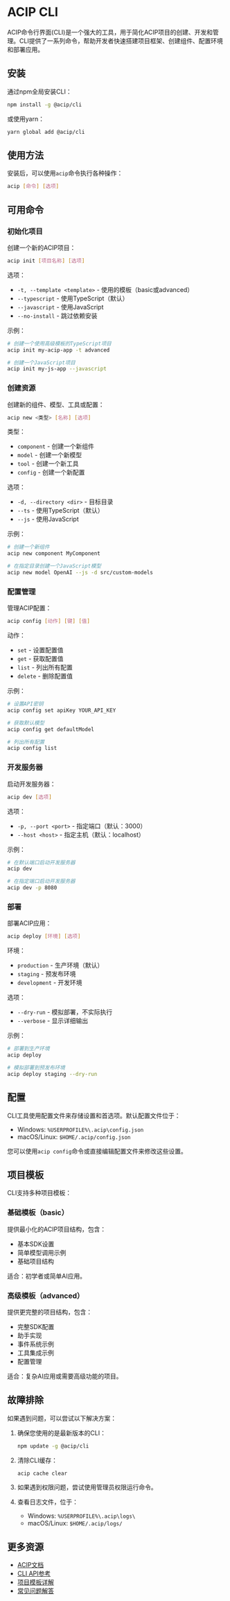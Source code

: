 # ACIP CLI

ACIP命令行界面(CLI)是一个强大的工具，用于简化ACIP项目的创建、开发和管理。CLI提供了一系列命令，帮助开发者快速搭建项目框架、创建组件、配置环境和部署应用。

## 安装

通过npm全局安装CLI：

```bash
npm install -g @acip/cli
```

或使用yarn：

```bash
yarn global add @acip/cli
```

## 使用方法

安装后，可以使用`acip`命令执行各种操作：

```bash
acip [命令] [选项]
```

## 可用命令

### 初始化项目

创建一个新的ACIP项目：

```bash
acip init [项目名称] [选项]
```

选项：
- `-t, --template <template>` - 使用的模板（basic或advanced）
- `--typescript` - 使用TypeScript（默认）
- `--javascript` - 使用JavaScript
- `--no-install` - 跳过依赖安装

示例：
```bash
# 创建一个使用高级模板的TypeScript项目
acip init my-acip-app -t advanced

# 创建一个JavaScript项目
acip init my-js-app --javascript
```

### 创建资源

创建新的组件、模型、工具或配置：

```bash
acip new <类型> [名称] [选项]
```

类型：
- `component` - 创建一个新组件
- `model` - 创建一个新模型
- `tool` - 创建一个新工具
- `config` - 创建一个新配置

选项：
- `-d, --directory <dir>` - 目标目录
- `--ts` - 使用TypeScript（默认）
- `--js` - 使用JavaScript

示例：
```bash
# 创建一个新组件
acip new component MyComponent

# 在指定目录创建一个JavaScript模型
acip new model OpenAI --js -d src/custom-models
```

### 配置管理

管理ACIP配置：

```bash
acip config [动作] [键] [值]
```

动作：
- `set` - 设置配置值
- `get` - 获取配置值
- `list` - 列出所有配置
- `delete` - 删除配置值

示例：
```bash
# 设置API密钥
acip config set apiKey YOUR_API_KEY

# 获取默认模型
acip config get defaultModel

# 列出所有配置
acip config list
```

### 开发服务器

启动开发服务器：

```bash
acip dev [选项]
```

选项：
- `-p, --port <port>` - 指定端口（默认：3000）
- `--host <host>` - 指定主机（默认：localhost）

示例：
```bash
# 在默认端口启动开发服务器
acip dev

# 在指定端口启动开发服务器
acip dev -p 8080
```

### 部署

部署ACIP应用：

```bash
acip deploy [环境] [选项]
```

环境：
- `production` - 生产环境（默认）
- `staging` - 预发布环境
- `development` - 开发环境

选项：
- `--dry-run` - 模拟部署，不实际执行
- `--verbose` - 显示详细输出

示例：
```bash
# 部署到生产环境
acip deploy

# 模拟部署到预发布环境
acip deploy staging --dry-run
```

## 配置

CLI工具使用配置文件来存储设置和首选项。默认配置文件位于：

- Windows: `%USERPROFILE%\.acip\config.json`
- macOS/Linux: `$HOME/.acip/config.json`

您可以使用`acip config`命令或直接编辑配置文件来修改这些设置。

## 项目模板

CLI支持多种项目模板：

### 基础模板（basic）

提供最小化的ACIP项目结构，包含：
- 基本SDK设置
- 简单模型调用示例
- 基础项目结构

适合：初学者或简单AI应用。

### 高级模板（advanced）

提供更完整的项目结构，包含：
- 完整SDK配置
- 助手实现
- 事件系统示例
- 工具集成示例
- 配置管理

适合：复杂AI应用或需要高级功能的项目。

## 故障排除

如果遇到问题，可以尝试以下解决方案：

1. 确保您使用的是最新版本的CLI：
   ```bash
   npm update -g @acip/cli
   ```

2. 清除CLI缓存：
   ```bash
   acip cache clear
   ```

3. 如果遇到权限问题，尝试使用管理员权限运行命令。

4. 查看日志文件，位于：
   - Windows: `%USERPROFILE%\.acip\logs\`
   - macOS/Linux: `$HOME/.acip/logs/`

## 更多资源

- [ACIP文档](https://acip.dev/docs)
- [CLI API参考](https://acip.dev/docs/cli/api)
- [项目模板详解](https://acip.dev/docs/cli/templates)
- [常见问题解答](https://acip.dev/docs/cli/faq) 